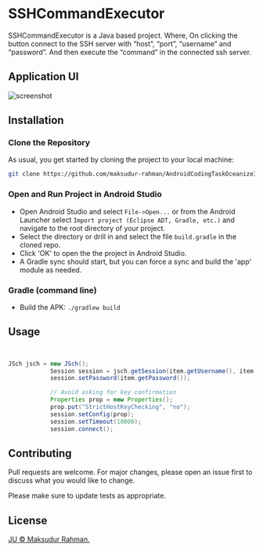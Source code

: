 # SSHCommandExecutor

SSHCommandExecutor is a Java based project. Where, On clicking the button connect to the SSH server with “host”, “port”, “username” and “password”. And then execute the “command” in the connected ssh server.

## Application UI

![screenshot](app_screen.png)

## Installation

### Clone the Repository

As usual, you get started by cloning the project to your local machine:

```bash
git clone https://github.com/maksudur-rahman/AndroidCodingTaskOceanizeInc.git
```
### Open and Run Project in Android Studio
* Open Android Studio and select `File->Open...` or from the Android Launcher select `Import project (Eclipse ADT, Gradle, etc.)` and navigate to the root directory of your project.
* Select the directory or drill in and select the file `build.gradle` in the cloned repo.
* Click 'OK' to open the the project in Android Studio.
* A Gradle sync should start, but you can force a sync and build the 'app' module as needed.

### Gradle (command line)

* Build the APK: `./gradlew build`


## Usage

```java


JSch jsch = new JSch();
            Session session = jsch.getSession(item.getUsername(), item.getHost(), item.getPort());
            session.setPassword(item.getPassword());

            // Avoid asking for key confirmation
            Properties prop = new Properties();
            prop.put("StrictHostKeyChecking", "no");
            session.setConfig(prop);
            session.setTimeout(10000);
            session.connect();
```

## Contributing
Pull requests are welcome. For major changes, please open an issue first to discuss what you would like to change.

Please make sure to update tests as appropriate.

## License

[JU © Maksudur Rahman.](../LICENSE)